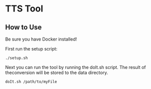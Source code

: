 # TTS Tool

## How to Use

Be sure you have Docker installed!

First run the setup script:

```
./setup.sh
```

Next you can run the tool by running the doIt.sh script.  The result of theconversion will be stored to the data directory.

```
doIt.sh /path/to/myFile
```